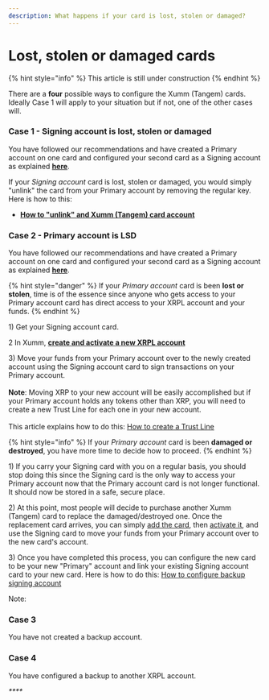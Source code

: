```yaml
---
description: What happens if your card is lost, stolen or damaged?
---
```


# Lost, stolen or damaged cards

{% hint style="info" %}
This article is still under construction
{% endhint %}

There are a **four** possible ways to configure the Xumm (Tangem) cards. Ideally Case 1 will apply to your situation but if not, one of the other cases will.&#x20;

### Case 1 - Signing account is lost, stolen or damaged

You have followed our recommendations and have created a Primary account on one card and configured your second card as a Signing account as explained [**here**](how-to-configure-a-backup-signing-account.md).

If your _Signing account_ card is lost, stolen or damaged, you would simply "unlink" the card from your Primary account by removing the regular key. Here is how to this:

* ****[**How to "unlink" and Xumm (Tangem) card account**](how-to-remove-a-regular-key-from-a-card.md)****

### Case 2 - Primary account is LSD

You have followed our recommendations and have created a Primary account on one card and configured your second card as a Signing account as explained [**here**](how-to-configure-a-backup-signing-account.md).

{% hint style="danger" %}
If your _Primary account_ card is been **lost or stolen**, time is of the essence since anyone who gets access to your Primary account card has direct access to your XRPL account and your funds.&#x20;
{% endhint %}

1\) Get your Signing account card.

2 In Xumm, [**create and activate a new XRPL account**](../getting-started-with-xumm/your-first-xrp-ledger-account/how-to-create-an-xrpl-account.md)&#x20;

3\) Move your funds from your Primary account over to the newly created account using the Signing account card to sign transactions on your Primary account.\
\
**Note**: Moving XRP to your new account will be easily accomplished but if your Primary account holds any tokens other than XRP, you will need to create a new Trust Line for each one in your new account.\
\
This article explains how to do this: [How to create a Trust Line](../getting-started-with-xumm/how-to-create-a-trust-line.md)

{% hint style="info" %}
If your _Primary account_ card is been **damaged or destroyed**, you have more time to decide how to proceed.
{% endhint %}

1\) If you carry your Signing card with you on a regular basis, you should stop doing this since the Signing card is the only way to access your Primary account now that the Primary account card is not longer functional. It should now be stored in a safe, secure place.

2\) At this point, most people will decide to purchase another Xumm (Tangem) card to replace the damaged/destroyed one. Once the replacement card arrives, you can simply [add the card](../getting-started-with-xumm/importing-your-account/...a-xumm-tangem-card.md), then [activate it](../getting-started/how-to-activate-a-new-xrpl-account.md), and use the Signing card to move your funds from your Primary account over to the new card's account.&#x20;

3\) Once you have completed this process, you can configure the new card to be your new "Primary" account and link your existing Signing account card to your new card.  Here is how to do this: [How to configure backup signing account](how-to-configure-a-backup-signing-account.md)&#x20;

Note:&#x20;

### **Case 3**

You have not created a backup account.



### Case 4

You have configured a backup to another XRPL account.&#x20;

_****_
